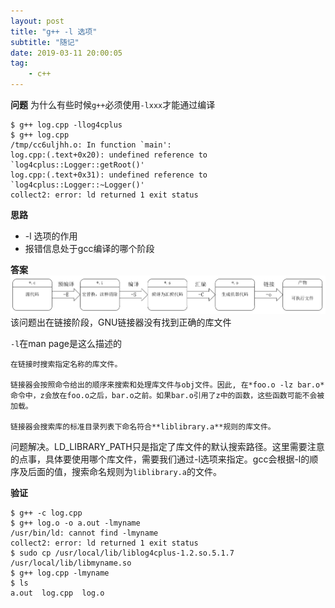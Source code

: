 ```yaml
---
layout: post
title: "g++ -l 选项"
subtitle: "随记"
date: 2019-03-11 20:00:05
tag: 
    - c++
---
```

**问题**
为什么有些时候`g++`必须使用`-lxxx`才能通过编译
```
$ g++ log.cpp -llog4cplus
$ g++ log.cpp
/tmp/cc6uljhh.o: In function `main':
log.cpp:(.text+0x20): undefined reference to `log4cplus::Logger::getRoot()'
log.cpp:(.text+0x31): undefined reference to `log4cplus::Logger::~Logger()'
collect2: error: ld returned 1 exit status
```
**思路**
* -l 选项的作用
* 报错信息处于gcc编译的哪个阶段

**答案**
![gcc的编译阶段](/img/post/gcc-pharse.png)
该问题出在链接阶段，GNU链接器没有找到正确的库文件

`-l`在man page是这么描述的
```
在链接时搜索指定名称的库文件。

链接器会按照命令给出的顺序来搜索和处理库文件与obj文件。因此, 在*foo.o -lz bar.o*命令中，z会放在foo.o之后，bar.o之前。如果bar.o引用了z中的函数，这些函数可能不会被加载。

链接器会搜索库的标准目录列表下命名符合**liblibrary.a**规则的库文件。
```
问题解决。LD_LIBRARY_PATH只是指定了库文件的默认搜索路径。这里需要注意的点事，具体要使用哪个库文件，需要我们通过-l选项来指定。gcc会根据-l的顺序及后面的值，搜索命名规则为`liblibrary.a`的文件。

**验证**
```
$ g++ -c log.cpp
$ g++ log.o -o a.out -lmyname
/usr/bin/ld: cannot find -lmyname
collect2: error: ld returned 1 exit status
$ sudo cp /usr/local/lib/liblog4cplus-1.2.so.5.1.7 /usr/local/lib/libmyname.so
$ g++ log.cpp -lmyname
$ ls
a.out  log.cpp  log.o
```